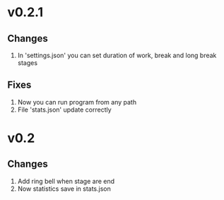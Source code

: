 # v0.2.1
## Changes
1. In 'settings.json' you can set duration of work, break and long break stages

## Fixes
1. Now you can run program from any path
2. File 'stats.json' update correctly

# v0.2
## Changes
1. Add ring bell when stage are end
2. Now statistics save in stats.json 
